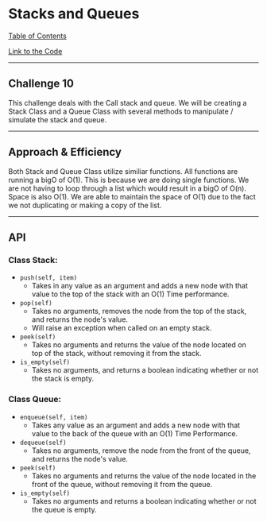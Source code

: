 # Stacks and Queues
[Table of Contents](../../../README.md)

[Link to the Code](./stacks-and-queues.js)

---

## Challenge 10

This challenge deals with the Call stack and queue. We will be creating a Stack Class and a Queue Class with several methods to manipulate / simulate the stack and queue.


---

## Approach & Efficiency
Both Stack and Queue Class utilize similiar functions. All functions are running a bigO of O(1). This is because we are doing single functions. We are not having to loop through a list which would result in a bigO of O(n). Space is also O(1). We are able to maintain the space of O(1) due to the fact we not duplicating or making a copy of the list.

---

## API
### Class Stack:
- `push(self, item)`
    - Takes in any value as an argument and adds a new node with that value to the top of the stack with an O(1) Time performance.
- `pop(self)`
    - Takes no arguments, removes the node from the top of the stack, and returns the node's value.
    - Will raise an exception when called on an empty stack.
- `peek(self)`
    - Takes no arguments and returns the value of the node located on top of the stack, without removing it from the stack.
- `is_empty(self)`
    - Takes no arguments, and returns a boolean indicating whether or not the stack is empty.

### Class Queue:
- `enqueue(self, item)`
    - Takes any value as an argument and adds a new node with that value to the back of the queue with an O(1) Time Performance.
- `dequeue(self)`
    - Takes no arguments, remove the node from the front of the queue, and returns the node's value.
- `peek(self)`
    - Takes no arguments and returns the value of the node located in the front of the queue, without removing it from the queue.
- `is_empty(self)`
    - Takes no arguments and returns a boolean indicating whether or not the queue is empty.
